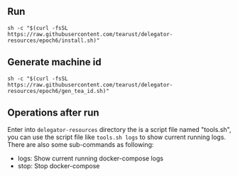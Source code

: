 
## Run

```
sh -c "$(curl -fsSL https://raw.githubusercontent.com/tearust/delegator-resources/epoch6/install.sh)"
```

## Generate machine id

```
sh -c "$(curl -fsSL https://raw.githubusercontent.com/tearust/delegator-resources/epoch6/gen_tea_id.sh)"
```

## Operations after run

Enter into `delegator-resources` directory the is a script file named "tools.sh", you can use the script file like `tools.sh logs` to show current running logs. There are also some sub-commands as following:

- logs: Show current running docker-compose logs
- stop: Stop docker-compose